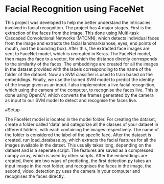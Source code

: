 # Facial Recognition using FaceNet

This project was developed to help me better understand the intricacies involved in facial recognition. The project has 4 major stages. First is the extraction of the faces from the image. This done using Multi-task Cascaded Convolutional Networks (MTCNN), which detects individual faces from the image and extracts the facial landmarks(nose, eyes, end points of mouth, and the bounding box). After this, the extracted face images are sent to FaceNet model, which is recreated in Keras. The FaceNet model, then maps the face to a vector, for which the distance directly corresponds to the similarity of the faces. The embeddings are created for all the images in the dataset provided with the labels corresponding to the name of the folder of the dataset. Now an SVM classifier is used to train based on the embeddings. Finally, we use the trained SVM model to predict the identity of the image given as an input. I also implemented a live facial recognition, which using the camera of the computer, to recognise the faces live. This is done using OpenCV, which converts the frames generated by the camera as input to our SVM model to detect and recognise the faces live.

#Setup

The FaceNet model is located in the model folder. For creating the dataset, create a folder called 'data' and categorize all the classes of your dataset in different folders, with each containing the images respectively. The name of the folder is considered the label of the specfic face. After the dataset is created, run load_database.py, which extracts the facial features for all the images available in the datset. This usually takes long, depending on the dataset and is a seperate script. The features are saved as a compressed numpy array, which is used by other scripts. After the embeddings are created, there are two ways of predicting, the first detection.py takes an input image in the root folder, and recognises the faces in the image, the second, video_detection.py uses the camera in your computer and recognises the faces directly.
